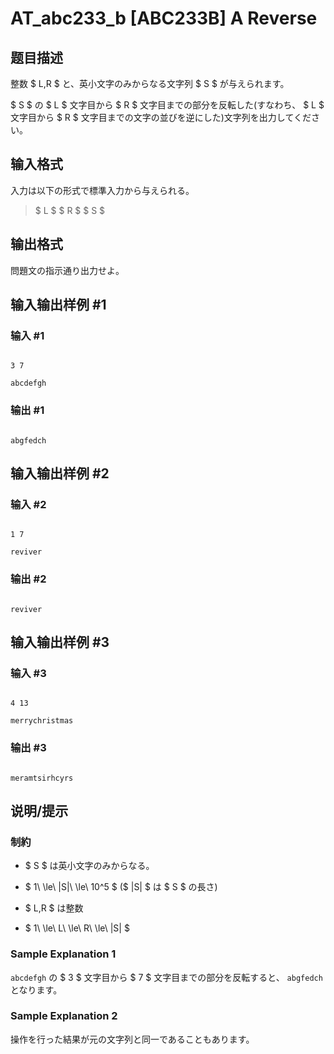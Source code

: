 # AT_abc233_b [ABC233B] A Reverse

## 题目描述

[problemUrl]: https://atcoder.jp/contests/abc233/tasks/abc233_b

整数 $ L,R $ と、英小文字のみからなる文字列 $ S $ が与えられます。  
 $ S $ の $ L $ 文字目から $ R $ 文字目までの部分を反転した(すなわち、 $ L $ 文字目から $ R $ 文字目までの文字の並びを逆にした)文字列を出力してください。

## 输入格式

入力は以下の形式で標準入力から与えられる。

> $ L $ $ R $ $ S $

## 输出格式

問題文の指示通り出力せよ。

## 输入输出样例 #1

### 输入 #1

```
3 7
abcdefgh
```

### 输出 #1

```
abgfedch
```

## 输入输出样例 #2

### 输入 #2

```
1 7
reviver
```

### 输出 #2

```
reviver
```

## 输入输出样例 #3

### 输入 #3

```
4 13
merrychristmas
```

### 输出 #3

```
meramtsirhcyrs
```

## 说明/提示

### 制約

- $ S $ は英小文字のみからなる。
- $ 1\ \le\ |S|\ \le\ 10^5 $ ($ |S| $ は $ S $ の長さ)
- $ L,R $ は整数
- $ 1\ \le\ L\ \le\ R\ \le\ |S| $

### Sample Explanation 1

`abcdefgh` の $ 3 $ 文字目から $ 7 $ 文字目までの部分を反転すると、 `abgfedch` となります。

### Sample Explanation 2

操作を行った結果が元の文字列と同一であることもあります。